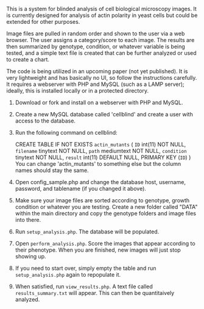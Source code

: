This is a system for blinded analysis of cell biological microscopy images. It is currently designed for analysis of actin polarity in yeast cells but could be extended for other purposes. 

Image files are pulled in random order and shown to the user via a web browser. The user assigns a category/score to each image. The results are then summarized by genotype, condition, or whatever variable is being tested, and a simple text file is created that can be further analyzed or used to create a chart.

The code is being utilized in an upcoming paper (not yet published). It is very lightweight and has basically no UI, so follow the instructions carefully. It requires a webserver with PHP and MySQL (such as a LAMP server); ideally, this is installed locally or in a protected directory.

1. Download or fork and install on a webserver with PHP and MySQL.
1. Create a new MySQL database called 'cellblind' and create a user with access to the database.
1. Run the following command on cellblind: 

    CREATE TABLE IF NOT EXISTS `actin_mutants` (
      `ID` int(11) NOT NULL,
      `filename` tinytext NOT NULL,
      `path` mediumtext NOT NULL,
      `condition` tinytext NOT NULL,
      `result` int(11) DEFAULT NULL,
      PRIMARY KEY (`ID`)
    ) You can change 'actin_mutants' to something else but the column names should stay the same.

1. Open config_sample.php and change the database host, username, password, and tablename (if you changed it above).
2. Make sure your image files are sorted according to genotype, growth condition or whatever you are testing. Create a new folder called "DATA" within the main directory and copy the genotype folders and image files into there.
3. Run `setup_analysis.php`. The database will be populated.
4. Open `perform_analysis.php`. Score the images that appear according to their phenotype. When you are finished, new images will just stop showing up.
5. If you need to start over, simply empty the table and run `setup_analysis.php` again to repopulate it.
6. When satisfied, run `view_results.php`. A text file called `results_summary.txt` will appear. This can then be quantitaively analyzed.

